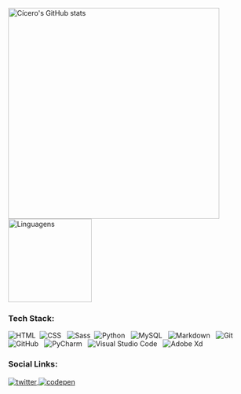 <p align="left">
    <img alt="Cícero's GitHub stats" width="430" src="https://github-readme-stats.vercel.app/api?username=cicerohr&show_icons=true&theme=dracula">
    <img alt="Linguagens" height="170" src="https://github-readme-stats.vercel.app/api/top-langs/?username=cicerohr&layout=compact&theme=dracula">
</p>

### Tech Stack:

![HTML](https://img.shields.io/badge/-HTML-05122A?style=flat&logo=HTML5)&nbsp;
![CSS](https://img.shields.io/badge/-CSS-05122A?style=flat&logo=CSS3&logoColor=1572B6)
&nbsp;
![Sass](https://img.shields.io/badge/-Sass-05122A?style=flat&logo=Sass)&nbsp;
![Python](https://img.shields.io/badge/-Python-05122A?style=flat&logo=Python&logoColor=97CA00)
&nbsp;
![MySQL](https://img.shields.io/badge/-MySQL-05122A?style=flat&logo=MySQL&logoColor=F29111)
&nbsp;
![Markdown](https://img.shields.io/badge/-Markdown-05122A?style=flat&logo=markdown)
&nbsp;
![Git](https://img.shields.io/badge/-Git-05122A?style=flat&logo=git)&nbsp;
![GitHub](https://img.shields.io/badge/-GitHub-05122A?style=flat&logo=github)
&nbsp;
![PyCharm](https://img.shields.io/badge/-PyCharm-05122A?style=flat&logo=PyCharm)
&nbsp;
![Visual Studio Code](https://img.shields.io/badge/-Visual%20Studio%20Code-05122A?style=flat&logo=visual-studio-code&logoColor=007ACC)
&nbsp;
![Adobe Xd](https://img.shields.io/badge/-Adobe%20Xd-05122A?style=flat&logo=adobe-xd)
&nbsp;

### Social Links:

<p align="left">
    <a href="https://twitter.com/cicerohr" target="_blank">
        <img align="center" src="https://img.shields.io/badge/-cicerohr-05122A?style=flat&logo=twitter" alt="twitter"/>  
    </a>
    <a href="https://codepen.io/cicerohr" target="_blank">
      <img align="center" src="https://img.shields.io/badge/-cicerohr-05122A?style=flat&logo=codepen" alt="codepen"/>
    </a>
</p>

